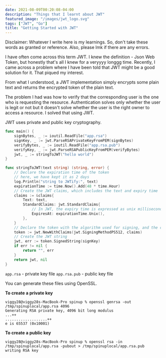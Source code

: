 ```yaml
---
date: 2021-08-09T00:20:08-04:00
description: "Things that I learnt about JWT"
featured_image: "/images/jwt_logo.svg"
tags: ["JWT", "Go"]
title: "Getting Started with JWT"
---
```


Disclaimer: Whatever I write here is my learnings. So, don't take these words as granted or reference. Also, please lmk if there are any errors.

I have often come across this term JWT. I knew the definition - Json Web Token, but honestly that's all I knew for a veryyyy longgg time. Recently, I came across a problem where I have been told that JWT might be a good solution for it. That piqued my interest.

From what I understood, a JWT implementation simply encrypts some plain text and returns the encrypted token of the plain text.

The problem I had was how to verify that the corresponding user is the one who is requesting the resource. Authentication solves only whether the user is legit or not but it doesn't solve whether the user is the right owner to access a resource. I solved that using JWT.

JWT uses private and public key cryptography.

```go
func main() {
    signBytes, _ := ioutil.ReadFile("app.rsa")
	signKey, _ := jwt.ParseRSAPrivateKeyFromPEM(signBytes)
	verifyBytes, _ := ioutil.ReadFile("app.rsa.pub")
	verifyKey, _ := jwt.ParseRSAPublicKeyFromPEM(verifyBytes)
	jwt, _ := stringToJWT("hello world")
}
```

```go
func stringToJWT(text string) (string, error) {
	// Declare the expiration time of the token
	// here, we have kept it as 2 days
	log.Println("string to JWTify:", text)
	expirationTime := time.Now().Add(48 * time.Hour)
	// Create the JWT claims, which includes the text and expiry time
	claims := &claims{
		Text: text,
		StandardClaims: jwt.StandardClaims{
			// In JWT, the expiry time is expressed as unix milliseconds
			ExpiresAt: expirationTime.Unix(),
		},
	}
	// Declare the token with the algorithm used for signing, and the claims
	token := jwt.NewWithClaims(jwt.SigningMethodPS512, claims)
	// Create the JWT string
	jwt, err := token.SignedString(signKey)
	if err != nil {
		return "", err
	}
	return jwt, nil
}
```

`app.rsa` - private key file
`app.rsa.pub` - public key file

You can generate these files using OpenSSL.

**To create a private key**
```
viggy28@viggy28s-MacBook-Pro spinup % openssl genrsa -out /tmp/spinuplocal/app.rsa 4096 
Generating RSA private key, 4096 bit long modulus
...++
...................++
e is 65537 (0x10001)
```

**To create a public key**
```
viggy28@viggy28s-MacBook-Pro spinup % openssl rsa -in /tmp/spinuplocal/app.rsa -pubout > /tmp/spinuplocal/app.rsa.pub
writing RSA key
```
